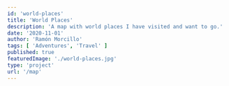 ```yaml
---
id: 'world-places'
title: 'World Places'
description: 'A map with world places I have visited and want to go.'
date: '2020-11-01'
author: 'Ramón Morcillo'
tags: [ 'Adventures', 'Travel' ]
published: true
featuredImage: './world-places.jpg'
type: 'project'
url: '/map'
---
```

